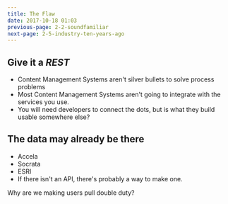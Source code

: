 ```yaml
---
title: The Flaw
date: 2017-10-18 01:03
previous-page: 2-2-soundfamiliar
next-page: 2-5-industry-ten-years-ago
---
```


## Give it a *REST*

- Content Management Systems aren't silver bullets to solve process problems
- Most Content Management Systems aren't going to integrate with the services you use.
- You will need developers to connect the dots, but is what they build usable somewhere else?

## The data may already be there
- Accela
- Socrata
- ESRI
- If there isn't an API, there's probably a way to make one.

Why are we making users pull double duty?
